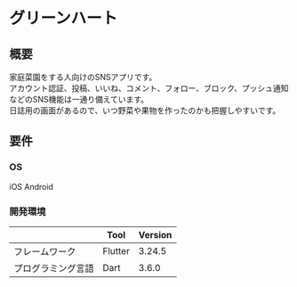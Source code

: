 # グリーンハート

## 概要
家庭菜園をする人向けのSNSアプリです。  
アカウント認証、投稿、いいね、コメント、フォロー、ブロック、プッシュ通知などのSNS機能は一通り備えています。  
日誌用の画面があるので、いつ野菜や果物を作ったのかも把握しやすいです。

## 要件

### OS
iOS
Android

### 開発環境
|  | Tool | Version |
| --- | --- | --- |
| フレームワーク | Flutter | 3.24.5 |
| プログラミング言語 | Dart | 3.6.0 |
